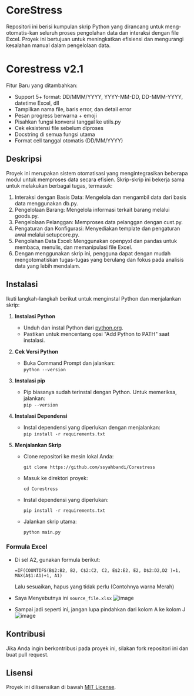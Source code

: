 # CoreStress  
 
Repositori ini berisi kumpulan skrip Python yang dirancang untuk meng-otomatis-kan seluruh proses pengolahan data dan interaksi dengan file Excel. Proyek ini bertujuan untuk meningkatkan efisiensi dan mengurangi kesalahan manual dalam pengelolaan data.

# Corestress v2.1

Fitur Baru yang ditambahkan:

- Support 5+ format: DD/MMM/YYYY, YYYY-MM-DD, DD-MMM-YYYY, datetime Excel, dll
- Tampilkan nama file, baris error, dan detail error
- Pesan progress berwarna + emoji
- Pisahkan fungsi konversi tanggal ke utils.py
- Cek eksistensi file sebelum diproses
- Docstring di semua fungsi utama
- Format cell tanggal otomatis (DD/MM/YYYY)

## Deskripsi

Proyek ini merupakan sistem otomatisasi yang mengintegrasikan beberapa modul untuk memproses data secara efisien. Skrip-skrip ini bekerja sama untuk melakukan berbagai tugas, termasuk:

1. Interaksi dengan Basis Data: Mengelola dan mengambil data dari basis data menggunakan db.py.
2. Pengelolaan Barang: Mengelola informasi terkait barang melalui goods.py.
3. Pengelolaan Pelanggan: Memproses data pelanggan dengan cust.py.
4. Pengaturan dan Konfigurasi: Menyediakan template dan pengaturan awal melalui setupcore.py.
5. Pengolahan Data Excel: Menggunakan openpyxl dan pandas untuk membaca, menulis, dan memanipulasi file Excel.
6. Dengan menggunakan skrip ini, pengguna dapat dengan mudah mengotomatiskan tugas-tugas yang berulang dan fokus pada analisis data yang lebih mendalam.
  
## Instalasi  
Ikuti langkah-langkah berikut untuk menginstal Python dan menjalankan skrip:  
  
1. **Instalasi Python**  
   - Unduh dan instal Python dari [python.org](https://www.python.org/downloads/).  
   - Pastikan untuk mencentang opsi "Add Python to PATH" saat instalasi.  
  
2. **Cek Versi Python**  
   - Buka Command Prompt dan jalankan:  
     ```python --version```
     
3. **Instalasi pip**  
   - Pip biasanya sudah terinstal dengan Python. Untuk memeriksa, jalankan:  
     ```pip --version```
     
4. **Instalasi Dependensi**  
   - Instal dependensi yang diperlukan dengan menjalankan:  
     ```pip install -r requirements.txt```

5. **Menjalankan Skrip**  
   - Clone repositori ke mesin lokal Anda:
     
     ```git clone https://github.com/ssyahbandi/Corestress```

   - Masuk ke direktori proyek:
     
     ```cd Corestress```

   - Instal dependensi yang diperlukan:
     
     ```pip install -r requirements.txt```

   - Jalankan skrip utama:

      ```python main.py```

### Formula Excel  
- Di sel A2, gunakan formula berikut: 

   ```=IF(COUNTIFS(B$2:B2, B2, C$2:C2, C2, E$2:E2, E2, D$2:D2,D2 )=1, MAX(A$1:A1)+1, A1)```

  Lalu sesuaikan, hapus yang tidak perlu (Contohnya warna Merah)

- Saya Menyebutnya ini ```source_file.xlsx```
    ![image](https://github.com/user-attachments/assets/e36af949-60ea-4fed-9aa4-4ff856c6d2a1)

- Sampai jadi seperti ini, jangan lupa pindahkan dari kolom A ke kolom J
    ![image](https://github.com/user-attachments/assets/28b99137-0f28-42b8-b419-6be4bc55737e)
  
## Kontribusi  
Jika Anda ingin berkontribusi pada proyek ini, silakan fork repositori ini dan buat pull request.  
  
## Lisensi  
Proyek ini dilisensikan di bawah [MIT License](LICENSE).  
